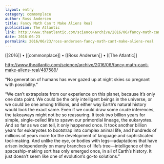 ```yaml
---
layout: entry
category: commonplace
author: Ross Andersen
title: Fancy Math Can't Make Aliens Real
publication: The Atlantic
link: http://www.theatlantic.com/science/archive/2016/06/fancy-math-cant-make-aliens-real/487589/
date: 2016-06-23
permalink: 2016/06/23/ross-andersen-fancy-math-cant-make-aliens-real
---
```


[[2016]] • [[commonplace]] • [[Ross Andersen]] • [[The Atlantic]]

http://www.theatlantic.com/science/archive/2016/06/fancy-math-cant-make-aliens-real/487589/

“No generation of humans has ever gazed up at night skies so pregnant with possibility.”

“We can’t extrapolate from our experience on this planet, because it’s only one data point. We could be the only intelligent beings in the universe, or we could be one among trillions, and either way Earth’s natural history would look the exact same. Even if we could draw some crude inferences, the takeaways might not be so reassuring. It took two billion years for simple, single-celled life to spawn our primordial lineage, the eukaryotes. And so far as we can tell, it only happened once. It took another billion years for eukaryotes to bootstrap into complex animal life, and hundreds of millions of years more for the development of language and sophisticated tool-making. And unlike the eye, or bodies with legs—adaptations that have arisen independently on many branches of life’s tree—intelligence of the spaceship-making sort has only emerged once, in all of Earth’s history. It just doesn’t seem like one of evolution’s go-to solutions.”
